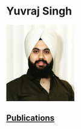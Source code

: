 # Yuvraj Singh

<img src="Images/uv.png" title="" alt="YJS" width="180">

## [Publications](Publications.md)


